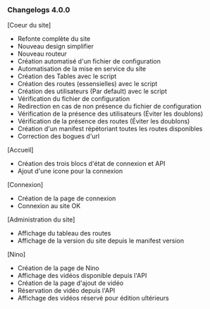 ### Changelogs 4.0.0

[Coeur du site]
- Refonte complète du site
- Nouveau design simplifier
- Nouveau routeur
- Création automatisé d'un fichier de configuration
- Automatisation de la mise en service du site
- Création des Tables avec le script
- Création des routes (essensielles) avec le script
- Création des utilisateurs (Par default) avec le script
- Vérification du fichier de configuration
- Redirection en cas de non présence du fichier de configuration
- Vérification de la présence des utilisateurs (Éviter les doublons)
- Vérification de la présence des routes (Éviter les doublons)
- Création d'un manifest répétoriant toutes les routes disponibles
- Correction des bogues d'url

[Accueil]
- Création des trois blocs d'état de connexion et API
- Ajout d'une icone pour la connexion


[Connexion]
- Création de la page de connexion
- Connexion au site OK

[Administration du site]
- Affichage du tableau des routes
- Affichage de la version du site depuis le manifest version

[Nino]
- Création de la page de Nino
- Affichage des vidéos disponible depuis l'API
- Création de la page d'ajout de vidéo
- Réservation de vidéo depuis l'API
- Affichage des vidéos réservé pour édition ultérieurs












